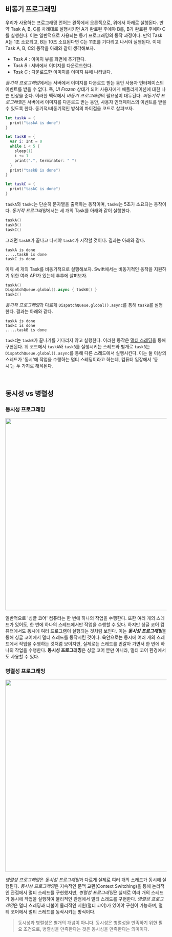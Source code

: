 ## 비동기 프로그래밍

우리가 사용하는 프로그래밍 언어는 왼쪽에서 오른쪽으로, 위에서 아래로 실행된다. 만약 Task A, B, C를 차례대로 실행시키면 A가 완료된 후에야 B를, B가 완료된 후에야 C를 실행한다. 이는 일반적으로 사용되는 동기 프로그래밍의 동작 과정이다. 만약 Task A는 1초 소요되고, B는 10초 소요된다면 C는 11초를 기다리고 나서야 실행된다. 이제 Task A, B, C의 동작을 아래와 같이 생각해보자.

- *Task A* : 이미지 뷰를 화면에 추가한다.
- *Task B* : 서버에서 이미지를 다운로드한다.
- *Task C* : 다운로드한 이미지를 이미지 뷰에 나타낸다.

*동기적 프로그래밍*에서는 서버에서 이미지를 다운로드 받는 동안 사용자 인터페이스의 이벤트를 받을 수 없다. 즉, *UI Frozen* 상태가 되어 사용자에게 애플리케이션에 대한 나쁜 인상을 준다. 이러한 맥락에서 *비동기 프로그래밍*의 필요성이 대두된다. *비동기적 프로그래밍*은 서버에서 이미지를 다운로드 받는 동안, 사용자 인터페이스의 이벤트를 받을 수 있도록 한다. 동기적/비동기적인 방식의 차이점을 코드로 살펴보자.

```swift
let taskA = {
  print("taskA is done")
}

let taskB = {
  var i: Int = 0
  while i < 5 {
    sleep(1)
    i += 1
    print(".", terminator: " ")
  }
  print("taskB is done")
}

let taskC = {
  print("taskC is done")
}
```

`taskA`와 `taskC`는 단순히 문자열을 출력하는 동작이며, `taskB`는 5초가 소요되는 동작이다. *동기적 프로그래밍*에서는 세 개의 Task를 아래와 같이 실행한다.

```swift
taskA()
taskB()
taskC()
```

그러면 `taskB`가 끝나고 나서야 `taskC`가 시작할 것이다. 결과는 아래와 같다.

```
taskA is done
.....taskB is done
taskC is done
```

이제 세 개의 Task를 비동기적으로 실행해보자. Swift에서는 비동기적인 동작을 지원하기 위한 여러 API가 있는데 추후에 살펴보자.

```swift
taskA()
DispatchQueue.global().async { taskB() }
taskC()
```

*동기적 프로그래밍*과 다르게 `DispatchQueue.global().async`를 통해 `taskB`를 실행한다. 결과는 아래와 같다.

```
taskA is done
taskC is done
.....taskB is done
```

`taskC`는 `taskB`가 끝나기를 기다리지 않고 실행한다. 이러한 동작은 [멀티 스레딩](../OS/process-thread.md/#멀티-쓰레딩)을 통해 구현된다. 위 코드에서 `taskA`와 `taskB`를 실행시키는 스레드와 별개로 `taskB`는 `DispatchQueue.global().async`를 통해 다른 스레드에서 실행시킨다. 이는 둘 이상의 스레드가 '동시'에 작업을 수행하는 멀티 스레딩이라고 하는데, 컴퓨터 입장에서 '동시'는 두 가지로 해석된다.

&nbsp;
## 동시성 vs 병렬성

### 동시성 프로그래밍

<p align="center">
<img src="https://user-images.githubusercontent.com/61190690/183659677-c0a61ef2-2e2a-480a-91c9-468c4cc70a9e.png" width="600">
</p>

일반적으로 '싱글 코어' 컴퓨터는 한 번에 하나의 작업을 수행한다. 또한 여러 개의 스레드가 있어도, 한 번에 하나의 스레드에서만 작업을 수행할 수 있다. 하지만 싱글 코어 컴퓨터에서도 동시에 여러 프로그램이 실행되는 것처럼 보인다. 이는 ***동시성 프로그래밍***을 통해 싱글 코어에서 멀티 스레드를 동작시킨 것이다. 육안으로는 동시에 여러 개의 스레드에서 작업을 수행하는 것처럼 보이지만, 실제로는 스레드를 번갈아 가면서 한 번에 하나의 작업을 수행한다. **동시성 프로그래밍**은 싱글 코어 뿐만 아니라, 멀티 코어 환경에서도 사용할 수 있다.

### 병렬성 프로그래밍

<p align="center">
<img src="https://user-images.githubusercontent.com/61190690/183659693-58fabc4e-ffaa-4afb-acd4-eb1ac4e8fd5a.png" width="600">
</p>

*병렬성 프로그래밍*은 *동시성 프로그래밍*과 다르게 실제로 여러 개의 스레드가 동시에 실행된다. *동시성 프로그래밍*은 지속적인 문맥 교환(Context Switching)을 통해 논리적인 관점에서 멀티 스레드를 구현했지만, *병렬성 프로그래밍*은 실제로 여러 개의 스레드가 동시에 작업을 실행하여 물리적인 관점에서 멀티 스레드를 구현한다. *병렬성 프로그래밍*은 멀티 스레딩과 더불어 물리적인 지원(멀티 코어)가 있어야 구현이 가능하며, 멀티 코어에서 멀티 스레드를 동작시키는 방식이다.

> 동시성과 병렬성은 별개의 개념이 아니다. 동시성은 병렬성을 만족하기 위한 필요 조건으로, 병렬성을 만족한다는 것은 동시성을 만족한다는 의미이다.

